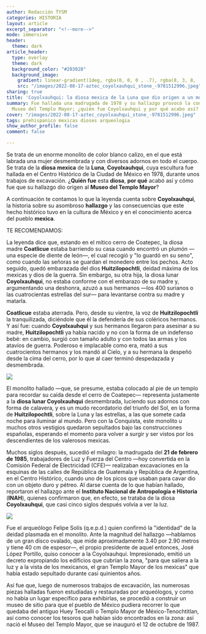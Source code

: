 ```yaml
---
author: Redacción TYSM
categories: HISTORIA
layout: article
excerpt_separator: "<!--more-->"
mode: immersive
header:
  theme: dark
article_header:
  type: overlay
  theme: dark
  background_color: "#203028"
  background_image:
    gradient: linear-gradient(1deg, rgba(0, 0, 0 , .7), rgba(8, 3, 8, .9))
    src: "/images/2022-08-17-aztec_coyolxauhqui_stone_-9781512996.jpeg"
sharing: true
title: 'Coyolxauhqui: la diosa mexica de la Luna que dio origen a un museo'
summary: Fue hallada una madrugada de 1978 y su hallazgo provocó la construcción del
  Museo del Templo Mayor; ¿quién fue Coyolxauhqui y por qué acabo así?
cover: "/images/2022-08-17-aztec_coyolxauhqui_stone_-9781512996.jpeg"
tags: prehispanico mexicas dioses arqueologia
show_author_profile: false
comment: false

---
```

Se trata de un enorme monolito de color blanco calizo, en el que está labrada una mujer desmembrada y con diversos adornos en todo el cuerpo. Se trata de la **diosa** **mexica** de la **Luna**, **Coyolxauhqui**, cuya escultura fue hallada en el Centro Histórico de la Ciudad de México en 1978, durante unos trabajos de excavación. ¿**Quién fue** esta **diosa**, **por qué** acabó así y cómo fue que su hallazgo dio origen al **Museo del Templo Mayor**?

A continuación te contamos lo que la leyenda cuenta sobre **Coyolxauhqui**, la historia sobre su asombroso **hallazgo** y las consecuencias que este hecho histórico tuvo en la cultura de México y en el conocimiento acerca del pueblo **mexica**.

TE RECOMENDAMOS:

La leyenda dice que, estando en el mítico cerro de Coatepec, la diosa madre **Coatlicue** estaba barriendo su casa cuando encontró un plumón —una especie de diente de león—, el cual recogió y "lo guardó en su seno", como cuando las señoras se guardan el monedero entre los pechos. Acto seguido, quedó embarazada del dios **Huitzilopochtli**, deidad máxima de los mexicas y dios de la guerra. Sin embargo, su otra hija, la diosa lunar **Coyolxauhqui**, no estaba conforme con el embarazo de su madre y, argumentando una deshonra, azuzó a sus hermanos —los 400 surianos o las cuatrocientas estrellas del sur— para levantarse contra su madre y matarla.

**Coatlicue** estaba aterrada. Pero, desde su vientre, la voz de **Huitzilopochtli** la tranquilizada, diciéndole que él la defendería de sus coléricos hermanos. Y así fue: cuando **Coyolxauhqui** y sus hermanos llegaron para asesinar a su madre, **Huitzilopochtli** ya había nacido y no con la forma de un indefenso bebé: en cambio, surgió con tamaño adulto y con todos las armas y los atavíos de guerra. Poderoso e implacable como era, mató a sus cuatrocientos hermanos y los mandó al Cielo, y a su hermana la despeñó desde la cima del cerro, por lo que al caer terminó despedazada y desmembrada.

![](https://upload.wikimedia.org/wikipedia/commons/thumb/f/fa/Mexico-3980_-_Coyolxauhqui_Stone_%282508259597%29.jpg/1075px-Mexico-3980_-_Coyolxauhqui_Stone_%282508259597%29.jpg)

El monolito hallado —que, se presume, estaba colocado al pie de un templo para recordar su caída desde el cerro de Coatepec— representa justamente a la **diosa lunar Coyolxauhqui** desmembrada, luciendo sus adornos con forma de calavera, y es un mudo recordatorio del triunfo del Sol, en la forma de **Huitzilopochtli**, sobre la Luna y las estrellas, a las que somete cada noche para iluminar al mundo. Pero con la Conquista, este monolito u muchos otros vestigios quedaron sepultados bajo las construcciones españolas, esperando el momento para volver a surgir y ser vistos por los descendientes de los valerosos mexicas.

Muchos siglos después, sucedió el milagro: la madrugada del **21 de febrero de 1985**, trabajadores de Luz y Fuerza del Centro —hoy convertida en la Comisión Federal de Electricidad (CFE)— realizaban excavaciones en la esquinas de las calles de República de Guatemala y República de Argentina, en el Centro Histórico, cuando uno de los picos que usaban para cavar dio con un objeto duro y pétreo. Al darse cuenta de lo que habían hallado, reportaron el hallazgo ante el **Instituto Nacional de Antropología e Historia** (**INAH**), quienes confirmaron que, en efecto, se trataba de la diosa **Coyolxauhqui**, que casi cinco siglos después volvía a ver la luz.

![](https://upload.wikimedia.org/wikipedia/commons/thumb/f/fc/019174-043_PIEDRA_ENCONTRADA_EN_LA_CALLE_DE_GUATEMALA_CASI_ESQUINA_CON_ARGENTINA_FEBRERO_28_1978_%2832635290705%29.jpg/1024px-019174-043_PIEDRA_ENCONTRADA_EN_LA_CALLE_DE_GUATEMALA_CASI_ESQUINA_CON_ARGENTINA_FEBRERO_28_1978_%2832635290705%29.jpg)

Fue el arqueólogo Felipe Solís (q.e.p.d.) quien confirmó la "identidad" de la deidad plasmada en el monolito. Ante la magnitud del hallazgo —hablamos de un gran disco ovalado, que mide aproximadamente 3.40 por 2.90 metros y tiene 40 cm de espesor—, el propio presidente de aquel entonces, José López Portillo, quiso conocer a la Coyolxauhqui. Impresionado, emitió un decreto expropiando los edificios que cubrían la zona, "para que saliera a la luz y a la vista de los mexicanos, el gran Templo Mayor de los mexicas" que había estado sepultado durante casi quinientos años.

Así fue que, luego de numerosos trabajos de excavación, las numerosas piezas halladas fueron estudiadas y restauradas por arqueólogos, y como no había un lugar específico para exhibirlas, se procedió a construir un museo de sitio para que el pueblo de México pudiera recorrer lo que quedaba del antiguo Huey Teocalli o Templo Mayor de México-Tenochtitlan, así como conocer los tesoros que habían sido encontrados en la zona: así nació el Museo del Templo Mayor, que se inauguró el 12 de octubre de 1987.